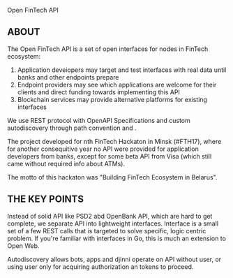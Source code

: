 Open FinTech API

## ABOUT

The Open FinTech API is a set of open interfaces for nodes in FinTech ecosystem:

1. Application deveiopers may target and test interfaces with real data until banks and other endpoints prepare 
2. Endpoint providers may see which applications are welcome for their clients and direct funding towards implementing this API
3. Blockchain services may provide alternative platforms for existing interfaces

We use REST protocol with OpenAPI Specifications and custom autodiscovery through path convention and .

The project developed for nth FinTech Hackaton in Minsk (#FTH17), where for another consequitive year no API were provided for application developers from banks, except for some beta API from Visa (which still came without required info about ATMs).

The motto of this hackaton was "Building FinTech Ecosystem in Belarus".

##  THE KEY POINTS

Instead of solid API like PSD2 abd OpenBank API, which are hard to get complete, we separate API into lightweight interfaces. Interface is a small set of a few REST calls that is targeted to solve specific, logic centric problem. If you're familiar with interfaces in Go, this is much an extension to Open Web.

Autodiscovery allows bots, apps and djinni operate on API without user, or using user only for acquiring authorization an tokens to proceed.
